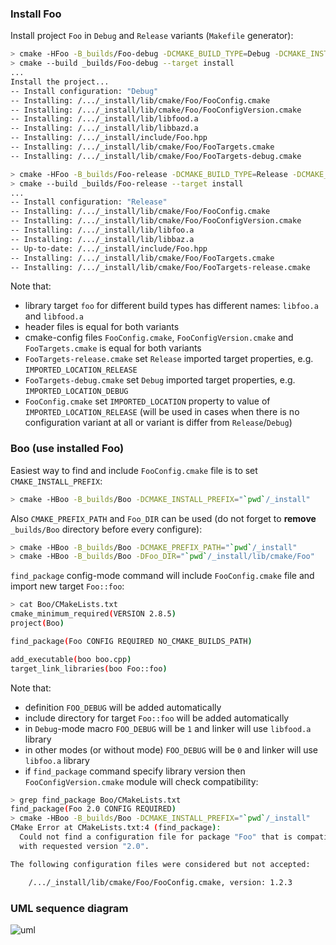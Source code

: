 ### Install Foo

Install project `Foo` in `Debug` and `Release` variants (`Makefile` generator):
``` bash
> cmake -HFoo -B_builds/Foo-debug -DCMAKE_BUILD_TYPE=Debug -DCMAKE_INSTALL_PREFIX="`pwd`/_install"
> cmake --build _builds/Foo-debug --target install
...
Install the project...
-- Install configuration: "Debug"
-- Installing: /.../_install/lib/cmake/Foo/FooConfig.cmake
-- Installing: /.../_install/lib/cmake/Foo/FooConfigVersion.cmake
-- Installing: /.../_install/lib/libfood.a
-- Installing: /.../_install/lib/libbazd.a
-- Installing: /.../_install/include/Foo.hpp
-- Installing: /.../_install/lib/cmake/Foo/FooTargets.cmake
-- Installing: /.../_install/lib/cmake/Foo/FooTargets-debug.cmake
```

```bash
> cmake -HFoo -B_builds/Foo-release -DCMAKE_BUILD_TYPE=Release -DCMAKE_INSTALL_PREFIX="`pwd`/_install"
> cmake --build _builds/Foo-release --target install
...
-- Install configuration: "Release"
-- Installing: /.../_install/lib/cmake/Foo/FooConfig.cmake
-- Installing: /.../_install/lib/cmake/Foo/FooConfigVersion.cmake
-- Installing: /.../_install/lib/libfoo.a
-- Installing: /.../_install/lib/libbaz.a
-- Up-to-date: /.../_install/include/Foo.hpp
-- Installing: /.../_install/lib/cmake/Foo/FooTargets.cmake
-- Installing: /.../_install/lib/cmake/Foo/FooTargets-release.cmake
```

Note that:
* library target `foo` for different build types has different names: `libfoo.a` and `libfood.a`
* header files is equal for both variants
* cmake-config files `FooConfig.cmake`, `FooConfigVersion.cmake` and `FooTargets.cmake` is equal for both variants
* `FooTargets-release.cmake` set `Release` imported target properties, e.g. `IMPORTED_LOCATION_RELEASE`
* `FooTargets-debug.cmake` set `Debug` imported target properties, e.g. `IMPORTED_LOCATION_DEBUG`
* `FooConfig.cmake` set `IMPORTED_LOCATION` property to value of `IMPORTED_LOCATION_RELEASE` (will be used in cases
when there is no configuration variant at all or variant is differ from `Release`/`Debug`)

### Boo (use installed Foo)

Easiest way to find and include `FooConfig.cmake` file is to set `CMAKE_INSTALL_PREFIX`:
```bash
> cmake -HBoo -B_builds/Boo -DCMAKE_INSTALL_PREFIX="`pwd`/_install"
```

Also `CMAKE_PREFIX_PATH` and `Foo_DIR` can be used (do not forget to **remove** `_builds/Boo` directory
before every configure):

```bash
> cmake -HBoo -B_builds/Boo -DCMAKE_PREFIX_PATH="`pwd`/_install"
> cmake -HBoo -B_builds/Boo -DFoo_DIR="`pwd`/_install/lib/cmake/Foo"
```

`find_package` config-mode command will include `FooConfig.cmake` file and import new target `Foo::foo`:

```bash
> cat Boo/CMakeLists.txt 
cmake_minimum_required(VERSION 2.8.5)
project(Boo)

find_package(Foo CONFIG REQUIRED NO_CMAKE_BUILDS_PATH)

add_executable(boo boo.cpp)
target_link_libraries(boo Foo::foo)
```

Note that:
* definition `FOO_DEBUG` will be added automatically
* include directory for target `Foo::foo` will be added automatically
* in `Debug`-mode macro `FOO_DEBUG` will be `1` and linker will use `libfood.a` library
* in other modes (or without mode) `FOO_DEBUG` will be `0` and linker will use `libfoo.a` library
* if `find_package` command specify library version then `FooConfigVersion.cmake` module will check compatibility:

```bash
> grep find_package Boo/CMakeLists.txt 
find_package(Foo 2.0 CONFIG REQUIRED)
> cmake -HBoo -B_builds/Boo -DCMAKE_INSTALL_PREFIX="`pwd`/_install"
CMake Error at CMakeLists.txt:4 (find_package):
  Could not find a configuration file for package "Foo" that is compatible
  with requested version "2.0".

The following configuration files were considered but not accepted:

    /.../_install/lib/cmake/Foo/FooConfig.cmake, version: 1.2.3
```

### UML sequence diagram

![uml](https://raw.github.com/forexample/package-example/master/wiki/FindPackage.UML-sequence.png)
